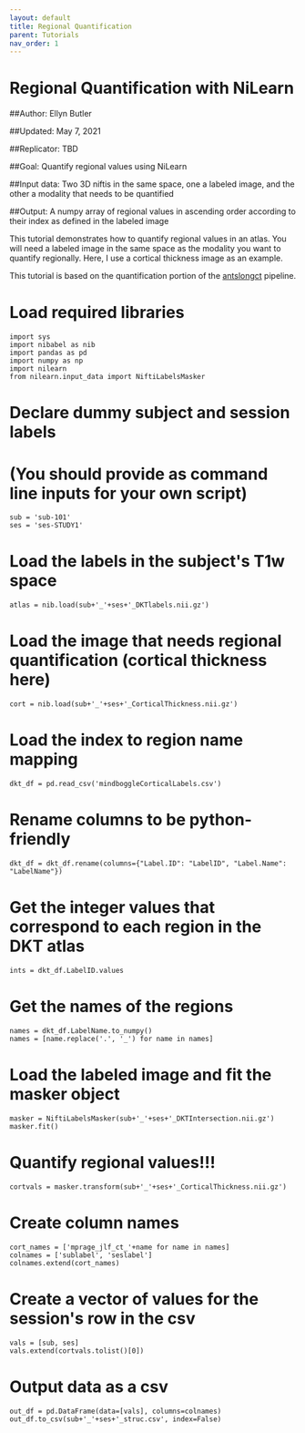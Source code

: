 ```yaml
---
layout: default
title: Regional Quantification
parent: Tutorials
nav_order: 1
---
```



# Regional Quantification with NiLearn

##Author: Ellyn Butler

##Updated: May 7, 2021

##Replicator: TBD

##Goal: Quantify regional values using NiLearn

##Input data: Two 3D niftis in the same space, one a labeled image, and the other a modality that needs to be quantified

##Output: A numpy array of regional values in ascending order according to their index as defined in the labeled image


This tutorial demonstrates how to quantify regional values in an atlas. You will need a labeled image in the same space as the modality you want to quantify regionally. Here, I use a cortical thickness image as an example.

This tutorial is based on the quantification portion of the [antslongct](https://github.com/PennBBL/antslongct/blob/main/quantifyROIs.py) pipeline.

# Load required libraries
```
import sys
import nibabel as nib
import pandas as pd
import numpy as np
import nilearn
from nilearn.input_data import NiftiLabelsMasker
```

# Declare dummy subject and session labels
# (You should provide as command line inputs for your own script)
```
sub = 'sub-101'
ses = 'ses-STUDY1'
```

# Load the labels in the subject's T1w space
```
atlas = nib.load(sub+'_'+ses+'_DKTlabels.nii.gz')
```

# Load the image that needs regional quantification (cortical thickness here)
```
cort = nib.load(sub+'_'+ses+'_CorticalThickness.nii.gz')
```

# Load the index to region name mapping
```
dkt_df = pd.read_csv('mindboggleCorticalLabels.csv')
```

# Rename columns to be python-friendly
```
dkt_df = dkt_df.rename(columns={"Label.ID": "LabelID", "Label.Name": "LabelName"})
```

# Get the integer values that correspond to each region in the DKT atlas
```
ints = dkt_df.LabelID.values
```

# Get the names of the regions
```
names = dkt_df.LabelName.to_numpy()
names = [name.replace('.', '_') for name in names]
```

# Load the labeled image and fit the masker object
```
masker = NiftiLabelsMasker(sub+'_'+ses+'_DKTIntersection.nii.gz')
masker.fit()
```

# Quantify regional values!!!
```
cortvals = masker.transform(sub+'_'+ses+'_CorticalThickness.nii.gz')
```

# Create column names
```
cort_names = ['mprage_jlf_ct_'+name for name in names]
colnames = ['sublabel', 'seslabel']
colnames.extend(cort_names)
```

# Create a vector of values for the session's row in the csv
```
vals = [sub, ses]
vals.extend(cortvals.tolist()[0])
```

# Output data as a csv
```
out_df = pd.DataFrame(data=[vals], columns=colnames)
out_df.to_csv(sub+'_'+ses+'_struc.csv', index=False)
```
